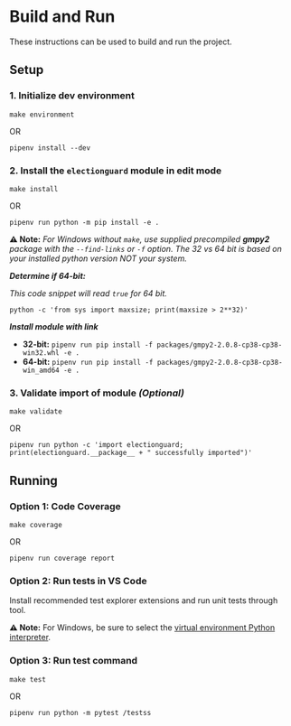 # Build and Run

These instructions can be used to build and run the project.

## Setup

### 1. Initialize dev environment

```
make environment
```

OR

```
pipenv install --dev
```

### 2. Install the `electionguard` module in edit mode

```
make install
```

OR

```
pipenv run python -m pip install -e .
```

**⚠️ Note:** _For Windows without `make`, use supplied precompiled **gmpy2** package with the `--find-links` or `-f` option. The 32 vs 64 bit is based on your installed python version NOT your system._

_**Determine if 64-bit:**_

_This code snippet will read `true` for 64 bit._

`python -c 'from sys import maxsize; print(maxsize > 2**32)'`

_**Install module with link**_

- **32-bit:** `pipenv run pip install -f packages/gmpy2-2.0.8-cp38-cp38-win32.whl -e .`
- **64-bit:** `pipenv run pip install -f packages/gmpy2-2.0.8-cp38-cp38-win_amd64 -e .`

### 3. Validate import of module _(Optional)_

```
make validate
```

OR

```
pipenv run python -c 'import electionguard; print(electionguard.__package__ + " successfully imported")'
```

## Running

### Option 1: Code Coverage

```
make coverage
```

OR

```
pipenv run coverage report
```

### Option 2: Run tests in VS Code

Install recommended test explorer extensions and run unit tests through tool.

**⚠️ Note:** For Windows, be sure to select the [virtual environment Python interpreter](https://docs.microsoft.com/en-us/visualstudio/python/installing-python-interpreters).

### Option 3: Run test command

```
make test
```

OR

```
pipenv run python -m pytest /testss
```
